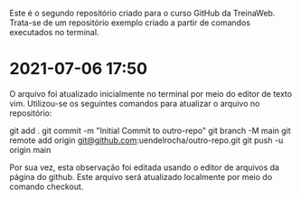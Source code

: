 Este é o segundo repositório criado para o curso GitHub da TreinaWeb.
Trata-se de um repositório exemplo criado a partir de comandos executados no terminal.

# 2021-07-06 17:50
O arquivo foi atualizado inicialmente no terminal por meio do editor de texto vim. Utilizou-se os seguintes comandos para atualizar o arquivo no repositório:

git add .
git commit -m "Initial Commit to outro-repo"
git branch -M main
git remote add origin git@github.com:uendelrocha/outro-repo.git
git push -u origin main

Por sua vez, esta observação foi editada usando o editor de arquivos da página do github.
Este arquivo será atualizado localmente por meio do comando checkout.
